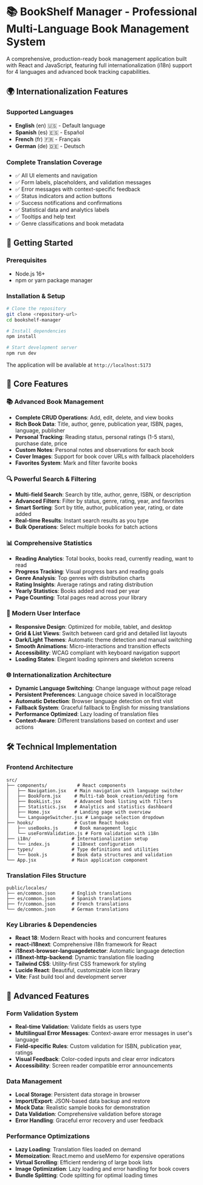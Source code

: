 # 📚 BookShelf Manager - Professional Multi-Language Book Management System

A comprehensive, production-ready book management application built with React and JavaScript, featuring full internationalization (i18n) support for 4 languages and advanced book tracking capabilities.

## 🌍 Internationalization Features

### Supported Languages
- **English** (en) 🇺🇸 - Default language
- **Spanish** (es) 🇪🇸 - Español
- **French** (fr) 🇫🇷 - Français  
- **German** (de) 🇩🇪 - Deutsch

### Complete Translation Coverage
- ✅ All UI elements and navigation
- ✅ Form labels, placeholders, and validation messages
- ✅ Error messages with context-specific feedback
- ✅ Status indicators and action buttons
- ✅ Success notifications and confirmations
- ✅ Statistical data and analytics labels
- ✅ Tooltips and help text
- ✅ Genre classifications and book metadata

## 🚀 Getting Started

### Prerequisites
- Node.js 16+ 
- npm or yarn package manager

### Installation & Setup
```bash
# Clone the repository
git clone <repository-url>
cd bookshelf-manager

# Install dependencies
npm install

# Start development server
npm run dev
```

The application will be available at `http://localhost:5173`

## 📖 Core Features

### 📚 Advanced Book Management
- **Complete CRUD Operations**: Add, edit, delete, and view books
- **Rich Book Data**: Title, author, genre, publication year, ISBN, pages, language, publisher
- **Personal Tracking**: Reading status, personal ratings (1-5 stars), purchase date, price
- **Custom Notes**: Personal notes and observations for each book
- **Cover Images**: Support for book cover URLs with fallback placeholders
- **Favorites System**: Mark and filter favorite books

### 🔍 Powerful Search & Filtering
- **Multi-field Search**: Search by title, author, genre, ISBN, or description
- **Advanced Filters**: Filter by status, genre, rating, year, and favorites
- **Smart Sorting**: Sort by title, author, publication year, rating, or date added
- **Real-time Results**: Instant search results as you type
- **Bulk Operations**: Select multiple books for batch actions

### 📊 Comprehensive Statistics
- **Reading Analytics**: Total books, books read, currently reading, want to read
- **Progress Tracking**: Visual progress bars and reading goals
- **Genre Analysis**: Top genres with distribution charts
- **Rating Insights**: Average ratings and rating distribution
- **Yearly Statistics**: Books added and read per year
- **Page Counting**: Total pages read across your library

### 🎨 Modern User Interface
- **Responsive Design**: Optimized for mobile, tablet, and desktop
- **Grid & List Views**: Switch between card grid and detailed list layouts
- **Dark/Light Themes**: Automatic theme detection and manual switching
- **Smooth Animations**: Micro-interactions and transition effects
- **Accessibility**: WCAG compliant with keyboard navigation support
- **Loading States**: Elegant loading spinners and skeleton screens

### 🌐 Internationalization Architecture
- **Dynamic Language Switching**: Change language without page reload
- **Persistent Preferences**: Language choice saved in localStorage
- **Automatic Detection**: Browser language detection on first visit
- **Fallback System**: Graceful fallback to English for missing translations
- **Performance Optimized**: Lazy loading of translation files
- **Context-Aware**: Different translations based on context and user actions

## 🛠 Technical Implementation

### Frontend Architecture
```
src/
├── components/           # React components
│   ├── Navigation.jsx   # Main navigation with language switcher
│   ├── BookForm.jsx     # Multi-tab book creation/editing form
│   ├── BookList.jsx     # Advanced book listing with filters
│   ├── Statistics.jsx   # Analytics and statistics dashboard
│   ├── Home.jsx         # Landing page with overview
│   └── LanguageSwitcher.jsx # Language selection dropdown
├── hooks/               # Custom React hooks
│   ├── useBooks.js      # Book management logic
│   └── useFormValidation.js # Form validation with i18n
├── i18n/               # Internationalization setup
│   └── index.js        # i18next configuration
├── types/              # Type definitions and utilities
│   └── book.js         # Book data structures and validation
└── App.jsx             # Main application component
```

### Translation Files Structure
```
public/locales/
├── en/common.json      # English translations
├── es/common.json      # Spanish translations  
├── fr/common.json      # French translations
└── de/common.json      # German translations
```

### Key Libraries & Dependencies
- **React 18**: Modern React with hooks and concurrent features
- **react-i18next**: Comprehensive i18n framework for React
- **i18next-browser-languagedetector**: Automatic language detection
- **i18next-http-backend**: Dynamic translation file loading
- **Tailwind CSS**: Utility-first CSS framework for styling
- **Lucide React**: Beautiful, customizable icon library
- **Vite**: Fast build tool and development server

## 🎯 Advanced Features

### Form Validation System
- **Real-time Validation**: Validate fields as users type
- **Multilingual Error Messages**: Context-aware error messages in user's language
- **Field-specific Rules**: Custom validation for ISBN, publication year, ratings
- **Visual Feedback**: Color-coded inputs and clear error indicators
- **Accessibility**: Screen reader compatible error announcements

### Data Management
- **Local Storage**: Persistent data storage in browser
- **Import/Export**: JSON-based data backup and restore
- **Mock Data**: Realistic sample books for demonstration
- **Data Validation**: Comprehensive validation before storage
- **Error Handling**: Graceful error recovery and user feedback

### Performance Optimizations
- **Lazy Loading**: Translation files loaded on demand
- **Memoization**: React.memo and useMemo for expensive operations
- **Virtual Scrolling**: Efficient rendering of large book lists
- **Image Optimization**: Lazy loading and error handling for book covers
- **Bundle Splitting**: Code splitting for optimal loading times

